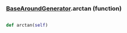 ### [BaseAroundGenerator](BaseAroundGenerator.md).arctan (function)


```py

def arctan(self)

```


